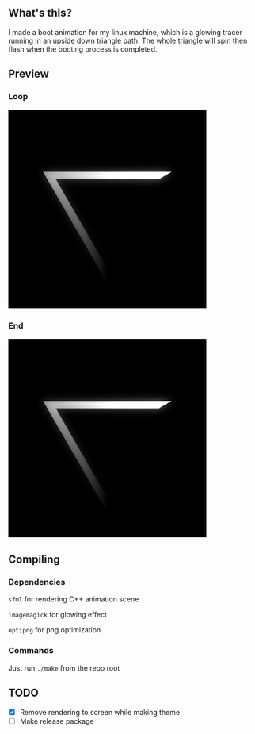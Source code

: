 ## What's this?
I made a boot animation for my linux machine, which is a glowing tracer running in
an upside down triangle path. The whole triangle will spin then flash when the
booting process is completed.

## Preview
### Loop
![loopityloop](preview/loop.gif)

### End
![endityend](preview/end.gif)

## Compiling
### Dependencies
`sfml` for rendering C++ animation scene

`imagemagick` for glowing effect

`optipng` for png optimization

### Commands
Just run `./make` from the repo root

## TODO
- [x] Remove rendering to screen while making theme
- [ ] Make release package
